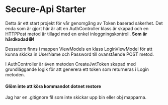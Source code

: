 # Secure-Api Starter

Detta är ett start projekt för vår genomgång av Token baserad säkerhet. Det enda som är gjort här är att en AuthController klass är skapad och en HTTPPost metod är tillagd med en enkel inloggningskontroll.
**Som är hårdkodad😁!**

Dessutom finns i mappen ViewModels en klass LoginViewModel för att kunna skicka in UserName och Password till ovanstående POST metod.

I AuthController är även metoden CreateJwtToken skapad med grundläggande logik för att generera ett token som returneras i Login metoden.

#### Glöm inte att köra kommandot dotnet restore

Jag har en .gitignore fil som inte skickar upp bin eller obj mapparna.
